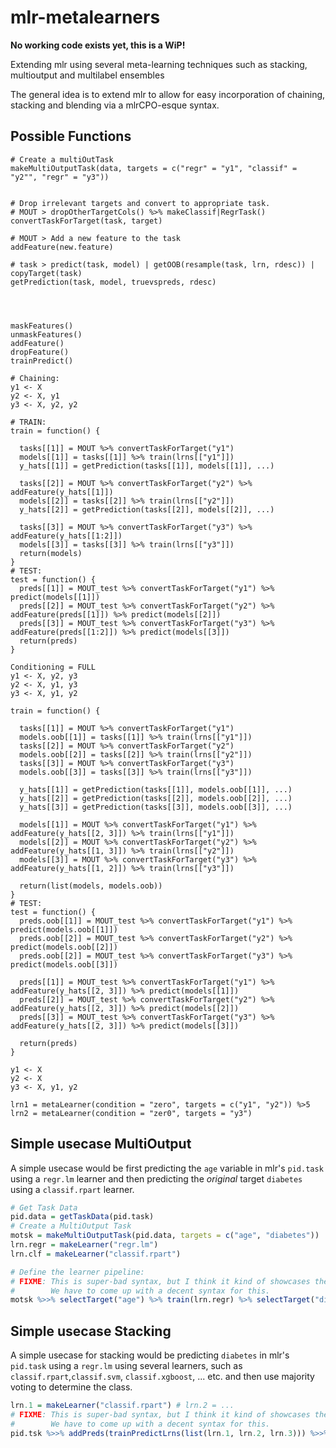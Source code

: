 # mlr-metalearners

**No working code exists yet, this is a WiP!** 

Extending mlr using several meta-learning techniques such as stacking, multioutput and multilabel ensembles

The general idea is to extend mlr to allow for easy incorporation of chaining, stacking and blending 
via a mlrCPO-esque syntax.


## Possible Functions

```
# Create a multiOutTask
makeMultiOutputTask(data, targets = c("regr" = "y1", "classif" = "y2"", "regr" = "y3"))


# Drop irrelevant targets and convert to appropriate task.
# MOUT > dropOtherTargetCols() %>% makeClassif|RegrTask()
convertTaskForTarget(task, target)

# MOUT > Add a new feature to the task
addFeature(new.feature)

# task > predict(task, model) | getOOB(resample(task, lrn, rdesc)) | copyTarget(task)
getPrediction(task, model, truevspreds, rdesc)




maskFeatures()
unmaskFeatures()
addFeature()
dropFeature()
trainPredict()

# Chaining:
y1 <- X
y2 <- X, y1
y3 <- X, y2, y2

# TRAIN:
train = function() {
  
  tasks[[1]] = MOUT %>% convertTaskForTarget("y1")
  models[[1]] = tasks[[1]] %>% train(lrns[["y1"]])
  y_hats[[1]] = getPrediction(tasks[[1]], models[[1]], ...)
  
  tasks[[2]] = MOUT %>% convertTaskForTarget("y2") %>% addFeature(y_hats[[1]])
  models[[2]] = tasks[[2]] %>% train(lrns[["y2"]])
  y_hats[[2]] = getPrediction(tasks[[2]], models[[2]], ...)
  
  tasks[[3]] = MOUT %>% convertTaskForTarget("y3") %>% addFeature(y_hats[[1:2]])
  models[[3]] = tasks[[3]] %>% train(lrns[["y3"]])
  return(models)
}
# TEST: 
test = function() {
  preds[[1]] = MOUT_test %>% convertTaskForTarget("y1") %>% predict(models[[1]])
  preds[[2]] = MOUT_test %>% convertTaskForTarget("y2") %>% addFeature(preds[[1]]) %>% predict(models[[2]])
  preds[[3]] = MOUT_test %>% convertTaskForTarget("y3") %>% addFeature(preds[[1:2]]) %>% predict(models[[3]])
  return(preds)
}

Conditioning = FULL
y1 <- X, y2, y3
y2 <- X, y1, y3
y3 <- X, y1, y2

train = function() {

  tasks[[1]] = MOUT %>% convertTaskForTarget("y1")
  models.oob[[1]] = tasks[[1]] %>% train(lrns[["y1"]])
  tasks[[2]] = MOUT %>% convertTaskForTarget("y2")
  models.oob[[2]] = tasks[[2]] %>% train(lrns[["y2"]])
  tasks[[3]] = MOUT %>% convertTaskForTarget("y3")
  models.oob[[3]] = tasks[[3]] %>% train(lrns[["y3"]])
  
  y_hats[[1]] = getPrediction(tasks[[1]], models.oob[[1]], ...)
  y_hats[[2]] = getPrediction(tasks[[2]], models.oob[[2]], ...)
  y_hats[[3]] = getPrediction(tasks[[3]], models.oob[[3]], ...)
  
  models[[1]] = MOUT %>% convertTaskForTarget("y1") %>% addFeature(y_hats[[2, 3]]) %>% train(lrns[["y1"]])
  models[[2]] = MOUT %>% convertTaskForTarget("y2") %>% addFeature(y_hats[[1, 3]]) %>% train(lrns[["y2"]])
  models[[3]] = MOUT %>% convertTaskForTarget("y3") %>% addFeature(y_hats[[1, 2]]) %>% train(lrns[["y3"]])

  return(list(models, models.oob))
}
# TEST: 
test = function() {
  preds.oob[[1]] = MOUT_test %>% convertTaskForTarget("y1") %>% predict(models.oob[[1]])
  preds.oob[[2]] = MOUT_test %>% convertTaskForTarget("y2") %>% predict(models.oob[[2]])
  preds.oob[[2]] = MOUT_test %>% convertTaskForTarget("y3") %>% predict(models.oob[[3]])
  
  preds[[1]] = MOUT_test %>% convertTaskForTarget("y1") %>% addFeature(y_hats[[2, 3]]) %>% predict(models[[1]])
  preds[[2]] = MOUT_test %>% convertTaskForTarget("y2") %>% addFeature(y_hats[[2, 3]]) %>% predict(models[[2]])
  preds[[3]] = MOUT_test %>% convertTaskForTarget("y3") %>% addFeature(y_hats[[2, 3]]) %>% predict(models[[3]])
  
  return(preds)
}

y1 <- X
y2 <- X
y3 <- X, y1, y2
 
lrn1 = metaLearner(condition = "zero", targets = c("y1", "y2")) %>5
lrn2 = metaLearner(condition = "zer0", targets = "y3")

```


## Simple usecase MultiOutput

A simple usecase would be first predicting the `age` variable in 
mlr's `pid.task` using a `regr.lm` learner and then predicting the *original* target `diabetes` using a 
`classif.rpart` learner.

```r
# Get Task Data
pid.data = getTaskData(pid.task)
# Create a MultiOutput Task
motsk = makeMultiOutputTask(pid.data, targets = c("age", "diabetes"))
lrn.regr = makeLearner("regr.lm")
lrn.clf = makeLearner("classif.rpart")

# Define the learner pipeline:
# FIXME: This is super-bad syntax, but I think it kind of showcases the problem.
#        We have to come up with a decent syntax for this.
motsk %>>% selectTarget("age") %>% train(lrn.regr) %>% selectTarget("diabetes") %>% train(lrn.clf)

```
## Simple usecase Stacking

A simple usecase for stacking would be predicting `diabetes` in mlr's `pid.task` using a `regr.lm` using
several learners, such as `classif.rpart`,`classif.svm`, `classif.xgboost`, ... etc. and then use majority voting
to determine the class.
```r
lrn.1 = makeLearner("classif.rpart") # lrn.2 = ...
# FIXME: This is super-bad syntax, but I think it kind of showcases the problem.
#        We have to come up with a decent syntax for this.
pid.tsk %>>% addPreds(trainPredictLrns(list(lrn.1, lrn.2, lrn.3))) %>>% dropFeatures() %>>% majorityVote()
```

